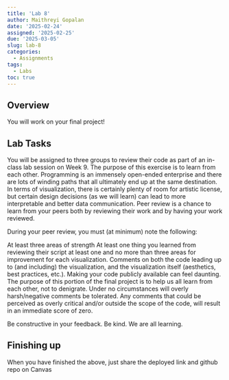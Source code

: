 ```yaml
---
title: 'Lab 8'
author: Maithreyi Gopalan
date: '2025-02-24'
assigned: '2025-02-25'
due: '2025-03-05'
slug: lab-8
categories:
  - Assignments
tags:
  - Labs
toc: true
---
```


## Overview
You will work on your final project! 

## Lab Tasks
You will be assigned to three groups to review their code as part of an in-class lab session on Week 9. The purpose of this exercise is to learn from each other. Programming is an immensely open-ended enterprise and there are lots of winding paths that all ultimately end up at the same destination. In terms of visualization, there is certainly plenty of room for artistic license, but certain design decisions (as we will learn) can lead to more interpretable and better data communication. Peer review is a chance to learn from your peers both by reviewing their work and by having your work reviewed.

During your peer review, you must (at minimum) note the following:

At least three areas of strength
At least one thing you learned from reviewing their script
at least one and no more than three areas for improvement for each visualization.
Comments on both the code leading up to (and including) the visualization, and the visualization itself (aesthetics, best practices, etc.).
Making your code publicly available can feel daunting. The purpose of this portion of the final project is to help us all learn from each other, not to denigrate. Under no circumstances will overly harsh/negative comments be tolerated. Any comments that could be perceived as overly critical and/or outside the scope of the code, will result in an immediate score of zero.

Be constructive in your feedback. Be kind. We are all learning.

## Finishing up
When you have finished the above, just share the deployed link and github repo on Canvas
